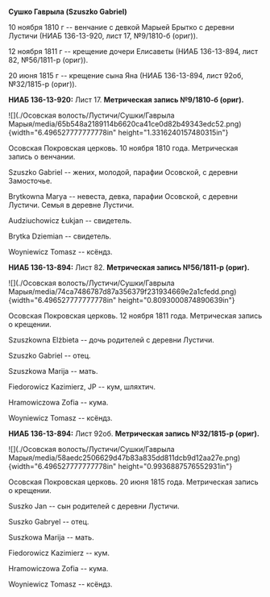 **Сушко Гаврыла (Szuszko Gabriel)**

10 ноября 1810 г -- венчание с девкой Марыей Брытко с деревни Лустичи
(НИАБ 136-13-920, лист 17, №9/1810-б (ориг)).

12 ноября 1811 г -- крещение дочери Елисаветы (НИАБ 136-13-894, лист 82,
№56/1811-р (ориг)).

20 июня 1815 г -- крещение сына Яна (НИАБ 136-13-894, лист 92об,
№32/1815-р (ориг)).

**НИАБ 136-13-920:** Лист 17. **Метрическая запись №9/1810-б (ориг).**

![](./Осовская волость/Лустичи/Сушки/Гаврыла Марыя/media/65b548a2189114b6620ca41ce0d82b49343edc52.png){width="6.496527777777778in"
height="1.3316240157480315in"}

Осовская Покровская церковь. 10 ноября 1810 года. Метрическая запись о
венчании.

Szuszko Gabriel -- жених, молодой, парафии Осовской, с деревни
Замосточье.

Brytkowna Marya -- невеста, девка, парафии Осовской, с деревни Лустичи.
Семья в деревне Лустичи.

Audziuchowicz Łukjan -- свидетель.

Brytka Dziemian -- свидетель.

Woyniewicz Tomasz -- ксёндз.

**НИАБ 136-13-894:** Лист 82. **Метрическая запись №56/1811-р (ориг).**

![](./Осовская волость/Лустичи/Сушки/Гаврыла Марыя/media/74ca7486787d87a356379f231934669e2a1cfedd.png){width="6.496527777777778in"
height="0.8093000874890639in"}

Осовская Покровская церковь. 12 ноября 1811 года. Метрическая запись о
крещении.

Szuszkowna Elżbieta -- дочь родителей с деревни Лустичи.

Szuszko Gabriel -- отец.

Szuszkowa Marija -- мать.

Fiedorowicz Kazimierz, JP -- кум, шляхтич.

Hramowiczowa Zofia -- кума.

Woyniewicz Tomasz -- ксёндз.

**НИАБ 136-13-894:** Лист 92об. **Метрическая запись №32/1815-р
(ориг).**

![](./Осовская волость/Лустичи/Сушки/Гаврыла Марыя/media/58aedc2506629d47b83a835dd811dcb9d12aa27e.png){width="6.496527777777778in"
height="0.9936887576552931in"}

Осовская Покровская церковь. 20 июня 1815 года. Метрическая запись о
крещении.

Suszko Jan -- сын родителей с деревни Лустичи.

Suszko Gabryel -- отец.

Suszkowa Marija -- мать.

Fiedorowicz Kazimierz -- кум.

Hramowiczowa Zofia -- кума.

Woyniewicz Tomasz -- ксёндз.

